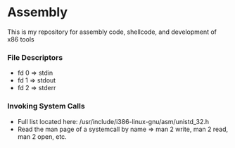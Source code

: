 # Assembly
This is my repository for assembly code, shellcode, and development of x86 tools

### File Descriptors
* fd 0 => stdin
* fd 1 => stdout
* fd 2 => stderr

### Invoking System Calls
* Full list located here: /usr/include/i386-linux-gnu/asm/unistd_32.h
* Read the man page of a systemcall by name => man 2 write, man 2 read, man 2 open, etc.

